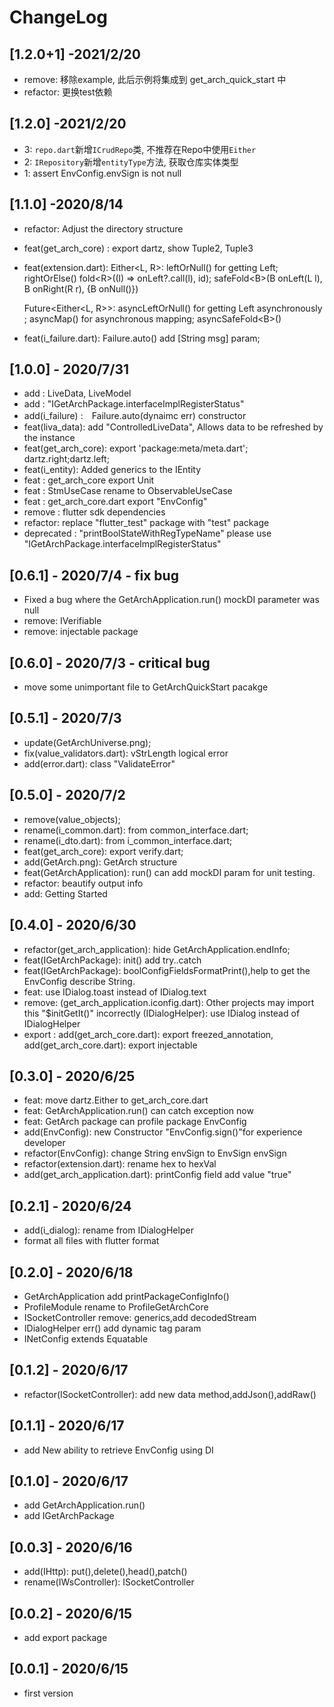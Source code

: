 # ChangeLog

## [1.2.0+1] -2021/2/20

- remove: 移除example, 此后示例将集成到 get_arch_quick_start 中
- refactor: 更换test依赖

## [1.2.0] -2021/2/20

- 3: `repo.dart`新增`ICrudRepo`类, 不推荐在Repo中使用`Either`
- 2: `IRepository`新增`entityType`方法, 获取仓库实体类型
- 1: assert EnvConfig.envSign is not null

## [1.1.0] -2020/8/14

- refactor: Adjust the directory structure
- feat(get_arch_core) : export dartz, show Tuple2, Tuple3
- feat(extension.dart):
    Either<L, R>:
        leftOrNull() for getting Left;
        rightOrElse()
        fold\<R>((l) => onLeft?.call(l), id);
        safeFold\<B>(B onLeft(L l), B onRight(R r), {B onNull()})

    Future<Either<L, R>>:
       asyncLeftOrNull() for getting Left asynchronously ;
       asyncMap() for asynchronous mapping;
       asyncSafeFold\<B>()
- feat(i_failure.dart):
    Failure.auto() add [String msg] param;

## [1.0.0] - 2020/7/31

- add : LiveData, LiveModel
- add : "IGetArchPackage.interfaceImplRegisterStatus"
- add(i_failure) :　Failure.auto(dynaimc err) constructor
- feat(liva_data): add "ControlledLiveData", Allows data to be refreshed by the instance
- feat(get_arch_core): export 'package:meta/meta.dart'; dartz.right;dartz.left;
- feat(i_entity): Added generics to the IEntity
- feat : get_arch_core export Unit
- feat : StmUseCase rename to ObservableUseCase
- feat : get_arch_core.dart export "EnvConfig"
- remove : flutter sdk dependencies
- refactor: replace "flutter_test" package with "test" package
- deprecated : "printBoolStateWithRegTypeName" please use "IGetArchPackage.interfaceImplRegisterStatus"

## [0.6.1] - 2020/7/4  - fix bug

- Fixed a bug where the GetArchApplication.run() mockDI parameter was null
- remove: IVerifiable
- remove: injectable package

## [0.6.0] - 2020/7/3  - critical bug

- move some unimportant file to GetArchQuickStart pacakge

## [0.5.1] - 2020/7/3

- update(GetArchUniverse.png);
- fix(value_validators.dart): vStrLength logical error
- add(error.dart): class "ValidateError"

## [0.5.0] - 2020/7/2

- remove(value_objects);
- rename(i_common.dart): from common_interface.dart;
- rename(i_dto.dart): from i_common_interface.dart;
- feat(get_arch_core): export verify.dart;
- add(GetArch.png): GetArch structure
- feat(GetArchApplication): run() can add mockDI param for unit testing.
- refactor: beautify output info
- add: Getting Started

## [0.4.0] - 2020/6/30

- refactor(get_arch_application): hide GetArchApplication.endInfo;
- feat(IGetArchPackage): init() add try..catch
- feat(IGetArchPackage): boolConfigFieldsFormatPrint(),help to get the EnvConfig describe String.
- feat: use IDialog.toast instead of IDialog.text
- remove:
(get_arch_application.iconfig.dart): Other projects may import this "$initGetIt()" incorrectly
(IDialogHelper): use IDialog instead of IDialogHelper
- export :
add(get_arch_core.dart): export freezed_annotation,
add(get_arch_core.dart): export injectable

## [0.3.0] - 2020/6/25

- feat: move dartz.Either to get_arch_core.dart
- feat: GetArchApplication.run() can catch exception now
- feat: GetArch package can profile package EnvConfig
- add(EnvConfig): new Constructor "EnvConfig.sign()"for experience developer
- refactor(EnvConfig): change String envSign to EnvSign envSign
- refactor(extension.dart): rename hex to hexVal
- add(get_arch_application.dart): printConfig field add value "true"

## [0.2.1] - 2020/6/24

- add(i_dialog): rename from IDialogHelper
- format all files with flutter format

## [0.2.0] - 2020/6/18

- GetArchApplication add printPackageConfigInfo()
- ProfileModule rename to ProfileGetArchCore
- ISocketController remove: generics,add decodedStream
- IDialogHelper  err() add dynamic tag param
- INetConfig extends Equatable

## [0.1.2] - 2020/6/17

- refactor(ISocketController): add new data method,addJson(),addRaw()

## [0.1.1] - 2020/6/17

- add New ability to retrieve EnvConfig using DI

## [0.1.0] - 2020/6/17

- add GetArchApplication.run()
- add IGetArchPackage

## [0.0.3] - 2020/6/16

- add(IHttp): put(),delete(),head(),patch()
- rename(IWsController): ISocketController

## [0.0.2] - 2020/6/15

- add export package

## [0.0.1] - 2020/6/15

- first version
